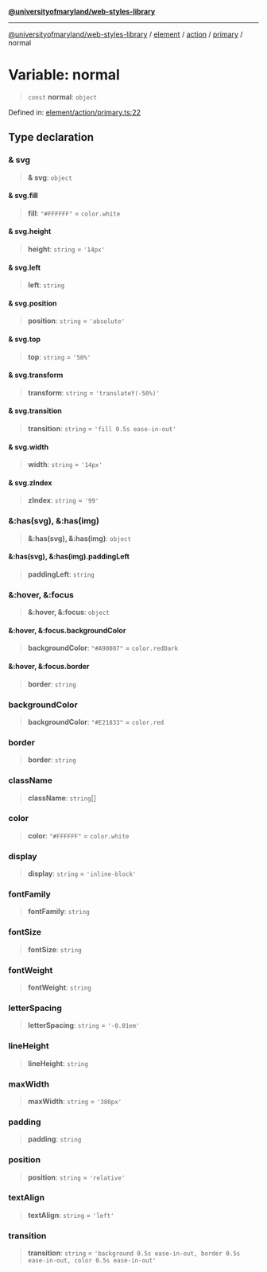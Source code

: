 [**@universityofmaryland/web-styles-library**](../../../../../../README.md)

***

[@universityofmaryland/web-styles-library](../../../../../../README.md) / [element](../../../../../README.md) / [action](../../../README.md) / [primary](../README.md) / normal

# Variable: normal

> `const` **normal**: `object`

Defined in: [element/action/primary.ts:22](https://github.com/UMD-Digital/design-system/blob/7fa144f196ef5f0ef2b372670136735f5a5c9236/packages/styles/source/element/action/primary.ts#L22)

## Type declaration

### & svg

> **& svg**: `object`

#### & svg.fill

> **fill**: `"#FFFFFF"` = `color.white`

#### & svg.height

> **height**: `string` = `'14px'`

#### & svg.left

> **left**: `string`

#### & svg.position

> **position**: `string` = `'absolute'`

#### & svg.top

> **top**: `string` = `'50%'`

#### & svg.transform

> **transform**: `string` = `'translateY(-50%)'`

#### & svg.transition

> **transition**: `string` = `'fill 0.5s ease-in-out'`

#### & svg.width

> **width**: `string` = `'14px'`

#### & svg.zIndex

> **zIndex**: `string` = `'99'`

### &:has(svg), &:has(img)

> **&:has(svg), &:has(img)**: `object`

#### &:has(svg), &:has(img).paddingLeft

> **paddingLeft**: `string`

### &:hover, &:focus

> **&:hover, &:focus**: `object`

#### &:hover, &:focus.backgroundColor

> **backgroundColor**: `"#A90007"` = `color.redDark`

#### &:hover, &:focus.border

> **border**: `string`

### backgroundColor

> **backgroundColor**: `"#E21833"` = `color.red`

### border

> **border**: `string`

### className

> **className**: `string`[]

### color

> **color**: `"#FFFFFF"` = `color.white`

### display

> **display**: `string` = `'inline-block'`

### fontFamily

> **fontFamily**: `string`

### fontSize

> **fontSize**: `string`

### fontWeight

> **fontWeight**: `string`

### letterSpacing

> **letterSpacing**: `string` = `'-0.01em'`

### lineHeight

> **lineHeight**: `string`

### maxWidth

> **maxWidth**: `string` = `'380px'`

### padding

> **padding**: `string`

### position

> **position**: `string` = `'relative'`

### textAlign

> **textAlign**: `string` = `'left'`

### transition

> **transition**: `string` = `'background 0.5s ease-in-out, border 0.5s ease-in-out, color 0.5s ease-in-out'`
